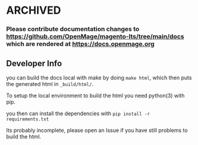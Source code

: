 # ARCHIVED

### Please contribute documentation changes to https://github.com/OpenMage/magento-lts/tree/main/docs which are rendered at https://docs.openmage.org


## Developer Info

you can build the docs local with make by doing `make html`, which then puts the generated html in `_build/html/`.

To setup the local environment to build the html you need python(3) with pip.

you then can install the dependencies with
`pip install -r requirements.txt`

Its probably incomplete, please open an Issue if you have still problems to build the html.

